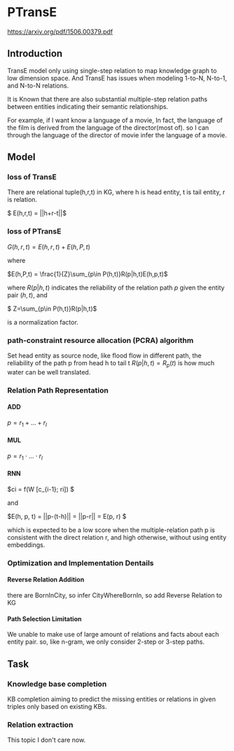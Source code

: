 # PTransE

https://arxiv.org/pdf/1506.00379.pdf

## Introduction

TransE model only using single-step relation to map knowledge graph to low dimension space. And TransE has issues when modeling 1-to-N, N-to-1, and N-to-N relations.

It is Known that there are also substantial multiple-step relation paths between entities indicating their semantic relationships.

For example, if I want know a language of a movie, In fact, the language of the film is derived from the language of the director(most of). so I can through the language of the director of movie infer the language of a movie.

 ## Model

### loss of TransE

There are relational tuple(h,r,t) in KG, where h is head entity, t is tail entity, r is relation.

$ E(h,r,t) = ||h+r-t||$ 

### loss of PTransE

$G(h,r,t)=E(h,r,t)+E(h,P,t)$

where

$E(h,P,t) = \frac{1}{Z}\sum_{p\in P(h,t)}R(p|h,t)E(h,p,t)$

where $R(p|h,t)$ indicates the reliability of the relation path $p$ given the entity pair $(h,t)$, and

$ Z=\sum_{p\in P(h,t)}R(p|h,t)$ 

is a normalization factor.

### path-constraint resource allocation (PCRA) algorithm

Set head entity as source node,  like flood flow in different path, the reliability of the path p from head h to tail t $R(p|h,t) = R_p (t)$ is how much water can be well translated.

### Relation Path Representation

####  ADD

$p = r_1 + ... + r_l$

#### MUL

$p = r_1 \cdot ... \cdot r_l$

#### RNN

$ci = f(W [c_{i-1}; ri]) $

and 

$E(h, p, t) = ||p-(t-h)|| = ||p-r|| = E(p, r) $

which is expected to be a low score when the
multiple-relation path p is consistent with the direct relation r, and high otherwise, without using
entity embeddings. 

### Optimization and Implementation Dentails

#### Reverse Relation Addition

there are BornInCity, so infer CityWhereBornIn, so add Reverse Relation to KG

#### Path Selection Limitation
We unable to make use of large amount of relations and facts about each entity pair. so, like n-gram, we only consider 2-step or 3-step paths.

## Task

### Knowledge base completion

KB completion aiming to predict the missing entities or relations in given triples only based on existing KBs.

### Relation extraction

This topic I don't care now.

